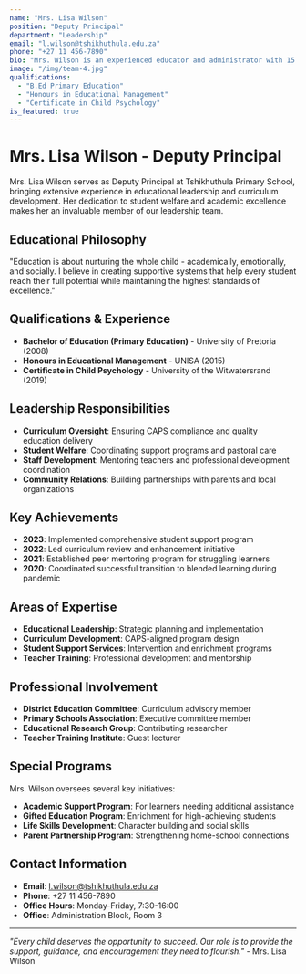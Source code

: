 ```yaml
---
name: "Mrs. Lisa Wilson"
position: "Deputy Principal"
department: "Leadership"
email: "l.wilson@tshikhuthula.edu.za"
phone: "+27 11 456-7890"
bio: "Mrs. Wilson is an experienced educator and administrator with 15 years in primary education. She oversees curriculum development and student welfare programs."
image: "/img/team-4.jpg"
qualifications:
  - "B.Ed Primary Education"
  - "Honours in Educational Management"
  - "Certificate in Child Psychology"
is_featured: true
---
```


# Mrs. Lisa Wilson - Deputy Principal

Mrs. Lisa Wilson serves as Deputy Principal at Tshikhuthula Primary School, bringing extensive experience in educational leadership and curriculum development. Her dedication to student welfare and academic excellence makes her an invaluable member of our leadership team.

## Educational Philosophy

"Education is about nurturing the whole child - academically, emotionally, and socially. I believe in creating supportive systems that help every student reach their full potential while maintaining the highest standards of excellence."

## Qualifications & Experience

- **Bachelor of Education (Primary Education)** - University of Pretoria (2008)
- **Honours in Educational Management** - UNISA (2015)
- **Certificate in Child Psychology** - University of the Witwatersrand (2019)

## Leadership Responsibilities

- **Curriculum Oversight**: Ensuring CAPS compliance and quality education delivery
- **Student Welfare**: Coordinating support programs and pastoral care
- **Staff Development**: Mentoring teachers and professional development coordination
- **Community Relations**: Building partnerships with parents and local organizations

## Key Achievements

- **2023**: Implemented comprehensive student support program
- **2022**: Led curriculum review and enhancement initiative
- **2021**: Established peer mentoring program for struggling learners
- **2020**: Coordinated successful transition to blended learning during pandemic

## Areas of Expertise

- **Educational Leadership**: Strategic planning and implementation
- **Curriculum Development**: CAPS-aligned program design
- **Student Support Services**: Intervention and enrichment programs
- **Teacher Training**: Professional development and mentorship

## Professional Involvement

- **District Education Committee**: Curriculum advisory member
- **Primary Schools Association**: Executive committee member
- **Educational Research Group**: Contributing researcher
- **Teacher Training Institute**: Guest lecturer

## Special Programs

Mrs. Wilson oversees several key initiatives:
- **Academic Support Program**: For learners needing additional assistance
- **Gifted Education Program**: Enrichment for high-achieving students
- **Life Skills Development**: Character building and social skills
- **Parent Partnership Program**: Strengthening home-school connections

## Contact Information

- **Email**: l.wilson@tshikhuthula.edu.za
- **Phone**: +27 11 456-7890
- **Office Hours**: Monday-Friday, 7:30-16:00
- **Office**: Administration Block, Room 3

---

*"Every child deserves the opportunity to succeed. Our role is to provide the support, guidance, and encouragement they need to flourish."* - Mrs. Lisa Wilson